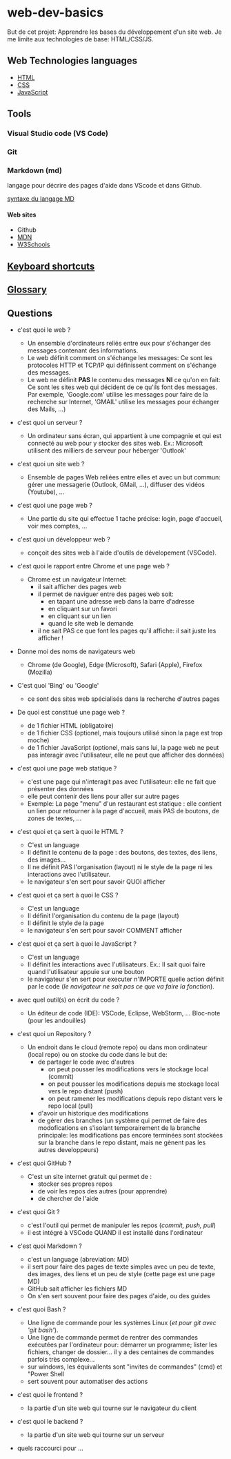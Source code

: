 # web-dev-basics

But de cet projet: Apprendre les bases du développement d'un site web.
Je me limite aux technologies de base: HTML/CSS/JS.

## Web Technologies languages

* [HTML](docs/languages/HTML.md)
* [CSS](docs/languages/CSS.md)
* [JavaScript](docs/languages/JavaScript.md)

## Tools

### Visual Studio code (**VS Code**)

### Git

### Markdown (md)

langage pour décrire des pages d'aide dans VScode et dans Github.

[syntaxe du langage MD](https://docs.github.com/fr/get-started/writing-on-github/getting-started-with-writing-and-formatting-on-github/basic-writing-and-formatting-syntax)

#### Web sites

* Github
* [MDN](https://developer.mozilla.org/fr/)
* [W3Schools](https://www.w3schools.com/)

## [Keyboard shortcuts](docs/shortcuts.md)

## [Glossary](docs/glossary.md)

## Questions

* c'est quoi le web ?
  * Un ensemble d'ordinateurs reliés entre eux pour s'échanger des messages contenant des informations.
  * Le web définit comment on s'échange les messages: Ce sont les protocoles HTTP et TCP/IP qui définissent comment on s'échange des messages.
  * Le web ne définit **PAS** le contenu des messages **NI** ce qu'on en fait: Ce sont les sites web qui décident de ce qu'ils font des messages. Par exemple, 'Google.com' utilise les messages pour faire de la recherche sur Internet, 'GMAIL' utilise les messages pour échanger des Mails, ...)
  
* c'est quoi un serveur ?
  * Un ordinateur sans écran, qui appartient à une compagnie et qui est connecté au web pour y stocker des sites web. Ex.: Microsoft utilisent des milliers de serveur pour héberger 'Outlook'

* c'est quoi un site web ?
  * Ensemble de pages Web reliées entre elles et avec un but commun: gérer une messagerie (Outlook, GMail, ...), diffuser des vidéos (Youtube), ...

* c'est quoi une page web ?
  * Une partie du site qui effectue 1 tache précise: login, page d'accueil, voir mes comptes, ...

* c'est quoi un développeur web ?
  * conçoit des sites web à l'aide d'outils de dévelopement (VSCode).

* c'est quoi le rapport entre Chrome et une page web ?
  * Chrome est un navigateur Internet:
    * il sait afficher des pages web
    * il permet de naviguer entre des pages web soit:
      * en tapant une adresse web dans la barre d'adresse
      * en cliquant sur un favori
      * en cliquant sur un lien
      * quand le site web le demande
    * il ne sait PAS ce que font les pages qu'il affiche: il sait juste les afficher !

* Donne moi des noms de navigateurs web
  * Chrome (de Google), Edge (Microsoft), Safari (Apple), Firefox (Mozilla)

* C'est quoi 'Bing' ou 'Google'
  * ce sont des sites web spécialisés dans la recherche d'autres pages
  
* De quoi est constitué une page web ?
  * de 1 fichier HTML (obligatoire)
  * de 1 fichier CSS (optionel, mais toujours utilisé sinon la page est trop moche)
  * de 1 fichier JavaScript (optionel, mais sans lui, la page web ne peut pas interagir avec l'utilisateur, elle ne peut que afficher des données)

* c'est quoi une page web statique ?
  * c'est une page qui n'interagit pas avec l'utilisateur: elle ne fait que présenter des données
  * elle peut contenir des liens pour aller sur autre pages
  * Exemple: La page "menu" d'un restaurant est statique : elle contient un lien pour retourner à la page d'accueil, mais PAS de boutons, de zones de textes, ...

* c'est quoi et ça sert à quoi le HTML ?
  * C'est un language
  * Il définit le contenu de la page : des boutons, des textes, des liens, des images...
  * Il ne définit PAS l'organisation (layout) ni le style de la page ni les interactions avec l'utilisateur.
  * le navigateur s'en sert pour savoir QUOI afficher

* c'est quoi et ça sert à quoi le CSS ?
  * C'est un language
  * Il définit l'organisation du contenu de la page (layout)
  * Il définit le style de la page
  * le navigateur s'en sert pour savoir COMMENT afficher

* c'est quoi et ça sert à quoi le JavaScript ?
  * C'est un language
  * Il définit les interactions avec l'utilisateurs.
    Ex.: Il sait quoi faire quand l'utilisateur appuie sur une bouton
  * le navigateur s'en sert pour executer n'IMPORTE quelle action définit par le code (*le navigateur ne sait pas ce que va faire la fonction*).

* avec quel outil(s) on écrit du code ?
  * Un éditeur de code (IDE): VSCode, Eclipse, WebStorm, ... Bloc-note (pour les andouilles)

* c'est quoi un Repository ?
  * Un endroit dans le cloud (remote repo) ou dans mon ordinateur (local repo) ou on stocke du code dans le but de:
    * de partager le code avec d'autres
      * on peut pousser les modifications vers le stockage local (commit)
      * on peut pousser les modifications depuis me stockage local vers le repo distant (push)
      * on peut ramener les modifications depuis repo distant vers le repo local (pull)
    * d'avoir un historique des modifications
    * de gérer des branches (un système qui permet de faire des modofications en s'isolant temporairement de la branche principale: les modifications pas encore terminées sont stockées sur la branche dans le repo distant, mais ne gènent pas les autres developpeurs)
  
* c'est quoi GitHub ?
  * C'est un site internet gratuit qui permet de :
    * stocker ses propres repos
    * de voir les repos des autres (pour apprendre)
    * de chercher de l'aide

* c'est quoi Git ?
  * c'est l'outil qui permet de manipuler les repos (*commit, push, pull*)
  * il est intégré à VSCode QUAND il est installé dans l'ordinateur

* c'est quoi Markdown ?
  * c'est un language (abreviation: MD)
  * il sert pour faire des pages de texte simples avec un peu de texte, des images, des liens et un peu de style (cette page est une page MD)
  * GitHub sait afficher les fichiers MD
  * On s'en sert souvent pour faire des pages d'aide, ou des guides

* c'est quoi Bash ?
  * Une ligne de commande pour les systèmes Linux (*et pour git avec 'git bash'*).
  * Une ligne de commande permet de rentrer des commandes exécutées par l'ordinateur pour: démarrer un programme; lister les fichiers, changer de dossier... il y a des centaines de commandes parfois très complexe...
  * sur windows, les équivallents sont "invites de commandes" (cmd) et "Power Shell
  * sert souvent pour automatiser des actions

* c'est quoi le frontend ?
  * la partie d'un site web qui tourne sur le navigateur du client

* c'est quoi le backend ?
  * la partie d'un site web qui tourne sur un serveur

* quels raccourci pour ...
